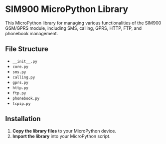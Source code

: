 # SIM900 MicroPython Library

This MicroPython library for managing various functionalities of the SIM900 GSM/GPRS module, including SMS, calling, GPRS, HTTP, FTP, and phonebook management.

## File Structure
- `__init__.py`
- `core.py`
- `sms.py`
- `calling.py`
- `gprs.py`
- `http.py`
- `ftp.py`
- `phonebook.py`
- `tcpip.py`

## Installation
1. **Copy the library files** to your MicroPython device.
2. **Import the library** into your MicroPython script.

